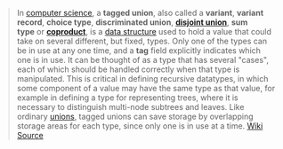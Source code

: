 
>In [computer science](https://en.wikipedia.org/wiki/Computer_science "Computer science"), a **tagged union**, also called a **variant**, **variant record**, **choice type**, **discriminated union**, **[disjoint union](https://en.wikipedia.org/wiki/Disjoint_union "Disjoint union")**, **sum type** or **[coproduct](https://en.wikipedia.org/wiki/Coproduct "Coproduct")**, is a [data structure](https://en.wikipedia.org/wiki/Data_structure "Data structure") used to hold a value that could take on several different, but fixed, types. Only one of the types can be in use at any one time, and a **tag** field explicitly indicates which one is in use. It can be thought of as a type that has several "cases", each of which should be handled correctly when that type is manipulated. This is critical in defining recursive datatypes, in which some component of a value may have the same type as that value, for example in defining a type for representing trees, where it is necessary to distinguish multi-node subtrees and leaves. Like ordinary [unions](https://en.wikipedia.org/wiki/Union_type "Union type"), tagged unions can save storage by overlapping storage areas for each type, since only one is in use at a time.
[Wiki Source](https://en.wikipedia.org/wiki/Tagged_union)


